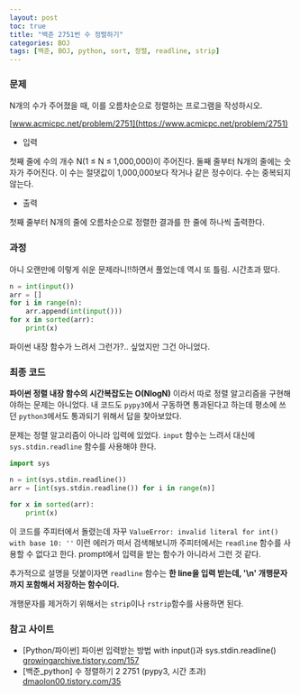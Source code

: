 ```yaml
---
layout: post
toc: true
title: "백준 2751번 수 정렬하기"
categories: BOJ
tags: [백준, BOJ, python, sort, 정렬, readline, strip]
---
```


### 문제

N개의 수가 주어졌을 때, 이를 오름차순으로 정렬하는 프로그램을 작성하시오.

[www.acmicpc.net/problem/2751](https://www.acmicpc.net/problem/2751)

* 입력

첫째 줄에 수의 개수 N(1 ≤ N ≤ 1,000,000)이 주어진다. 둘째 줄부터 N개의 줄에는 숫자가 주어진다. 이 수는 절댓값이 1,000,000보다 작거나 같은 정수이다. 수는 중복되지 않는다.

* 출력

첫째 줄부터 N개의 줄에 오름차순으로 정렬한 결과를 한 줄에 하나씩 출력한다.

### 과정

아니 오랜만에 이렇게 쉬운 문제라니!!하면서 풀었는데 역시 또 틀림. 시간초과 떴다.


```python
n = int(input())
arr = []
for i in range(n):
    arr.append(int(input()))
for x in sorted(arr):
    print(x)
```

파이썬 내장 함수가 느려서 그런가?.. 싶었지만 그건 아니었다.


### 최종 코드

**파이썬 정렬 내장 함수의 시간복잡도는 O(NlogN)** 이라서 따로 정렬 알고리즘을 구현해야하는 문제는 아니었다. 내 코드도 `pypy3`에서 구동하면 통과된다고 하는데 평소에 쓰던 `python3`에서도 통과되기 위해서 답을 찾아보았다.

문제는 정렬 알고리즘이 아니라 입력에 있었다. `input` 함수는 느려서 대신에 `sys.stdin.readline` 함수를 사용해야 한다.


```python
import sys

n = int(sys.stdin.readline())
arr = [int(sys.stdin.readline()) for i in range(n)]

for x in sorted(arr):
    print(x)
```

이 코드를 주피터에서 돌렸는데 자꾸 `ValueError: invalid literal for int() with base 10: ''` 이런 에러가 떠서 검색해보니까 주피터에서는 `readline` 함수를 사용할 수 없다고 한다. prompt에서 입력을 받는 함수가 아니라서 그런 것 같다.

추가적으로 설명을 덧붙이자면 `readline` 함수는 **한 line을 입력 받는데, '\n' 개행문자까지 포함해서 저장하는 함수이다.**

개행문자를 제거하기 위해서는 `strip`이나 `rstrip`함수를 사용하면 된다.


### 참고 사이트

- [Python/파이썬] 파이썬 입력받는 방법 with input()과 sys.stdin.readline() [growingarchive.tistory.com/157](https://growingarchive.tistory.com/157)
- [백준_python] 수 정렬하기 2 2751 (pypy3, 시간 초과) [dmaolon00.tistory.com/35](https://dmaolon00.tistory.com/35)
